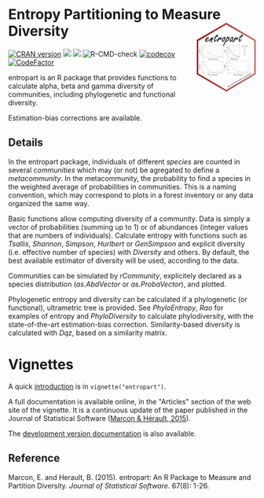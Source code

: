 # Entropy Partitioning to Measure Diversity <img src="man/figures/logo.png" align="right" alt="" width="120" />

[![CRAN version](https://www.r-pkg.org/badges/version/entropart)](https://cran.r-project.org/package=entropart)
[![](https://cranlogs.r-pkg.org/badges/grand-total/entropart)](https://cran.r-project.org/package=entropart)
[![](https://cranlogs.r-pkg.org/badges/entropart)](https://cran.r-project.org/package=entropart)
![R-CMD-check](https://github.com/EricMarcon/entropart/workflows/R-CMD-check/badge.svg)
[![codecov](https://codecov.io/github/EricMarcon/entropart/branch/master/graphs/badge.svg)](https://app.codecov.io/github/EricMarcon/entropart)
[![CodeFactor](https://www.codefactor.io/repository/github/ericmarcon/entropart/badge/master)](https://www.codefactor.io/repository/github/ericmarcon/entropart/overview/master)

entropart is an R package that provides functions to calculate alpha, beta and gamma diversity of communities, 
including phylogenetic and functional diversity.
  
Estimation-bias corrections are available.

## Details

In the entropart package, individuals of different *species* are counted in several *communities* which may (or not) 
be agregated to define a *metacommunity*. 
In the metacommunity, the probability to find a species in the weighted average of probabilities in communities. 
This is a naming convention, which may correspond to plots in a forest inventory or any data organized the same way.

Basic functions allow computing diversity of a community. 
Data is simply a vector of probabilities (summing up to 1) or of abundances (integer values that are numbers of individuals). 
Calculate entropy with functions such as *Tsallis*, *Shannon*, *Simpson*, *Hurlbert* or *GenSimpson* 
and explicit diversity (i.e. effective number of species) with *Diversity* and others. 
By default, the best available estimator of diversity will be used, according to the data.
  
Communities can be simulated by *rCommunity*, explicitely declared as a species distribution (*as.AbdVector* or *as.ProbaVector*), 
and plotted.
  
Phylogenetic entropy and diversity can be calculated if a phylogenetic (or functional), ultrametric tree is provided. 
See *PhyloEntropy*, *Rao* for examples of entropy and *PhyloDiversity* to calculate phylodiversity, 
with the state-of-the-art estimation-bias correction. 
Similarity-based diversity is calculated with *Dqz*, based on a similarity matrix.

# Vignettes

A quick [introduction](https://ericmarcon.github.io/entropart/articles/entropart.html) is in `vignette("entropart")`.

A full documentation is available online, in the "Articles" section of the web site of the vignette.
It is a continuous update of the paper published in the Journal of Statistical Software ([Marcon & Hérault, 2015](https://doi.org/10.18637/jss.v067.i08)).

The [development version documentation](https://EricMarcon.github.io/entropart/dev/) is also available.


## Reference

Marcon, E. and Herault, B. (2015). entropart: An R Package to Measure and Partition Diversity.
*Journal of Statistical Software*. 67(8): 1-26.
